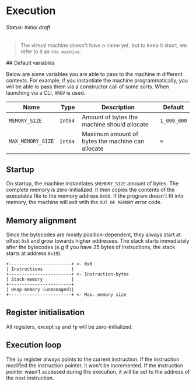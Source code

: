 # Execution
###### Status: Initial draft

> The virtual machine doesn't have a name yet, but to keep it short,
we refer to it as `the machine`.

## Default variables

Below are some variables you are able to pass to the machine in different contexts.
For example, if you instantiate the machine programmatically, you will be able to pass
them via a constructor call of some sorts. When launching via a CLI, `ARGV` is used.

| Name              | Type    | Description                                      | Default     |
|-------------------|---------|--------------------------------------------------|-------------|
| `MEMORY_SIZE`     | `Int64` | Amount of bytes the machine should allocate      | `1_000_000` |
| `MAX_MEMORY_SIZE` | `Int64` | Maximum amount of bytes the machine can allocate | `∞`         |

## Startup

On startup, the machine instantiates `$MEMORY_SIZE` amount of bytes. The complete memory is
zero-initialized. It then copies the contents of the executable file to the memory address `0x00`.
If the program doesn't fit into memory, the machine will exit with the `OUT_OF_MEMORY` error code.

## Memory alignment

Since the bytecodes are mostly position-dependent, they always start at offset `0x0` and grow towards
higher addresses. The stack starts immediately after the bytecodes (e.g If you have 25 bytes of instructions,
the stack starts at address `0x19`).

```
+------------------------+ <- 0x0
| Instructions           |
+------------------------+ <- Instruction-bytes
| Stack-memory           |
+------------------------+
| Heap-memory (unmanaged)|
+------------------------+ <- Max. memory size
```

## Register initialisation

All registers, except `sp` and `fp` will be zero-initialized.

## Execution loop

The `ip` register always points to the current instruction. If the instruction modified the instruction
pointer, it won't be incremented. If the instruction pointer wasn't accessed during the execution,
it will be set to the address of the next instruction.
